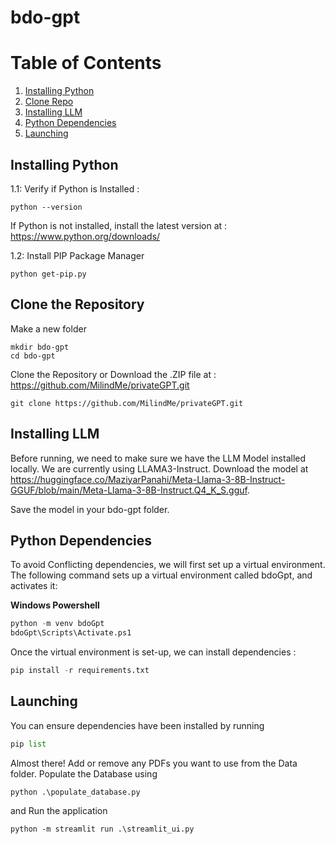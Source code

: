 # bdo-gpt

# Table of Contents
1. [Installing Python](#python)
2. [Clone Repo](#repo)
2. [Installing LLM](#llm)
3. [Python Dependencies](#pip)
4. [Launching](#running)


## Installing Python
1.1: Verify if Python is Installed : 
```
python --version
```
If Python is not installed, install the latest version at : https://www.python.org/downloads/

1.2: Install PIP Package Manager
```
python get-pip.py
```
## Clone the Repository
Make a new folder
```
mkdir bdo-gpt
cd bdo-gpt
```
Clone the Repository or Download the .ZIP file at : https://github.com/MilindMe/privateGPT.git
```
git clone https://github.com/MilindMe/privateGPT.git
```
## Installing LLM
Before running, we need to make sure we have the LLM Model installed locally. We are currently using LLAMA3-Instruct. 
Download the model at https://huggingface.co/MaziyarPanahi/Meta-Llama-3-8B-Instruct-GGUF/blob/main/Meta-Llama-3-8B-Instruct.Q4_K_S.gguf. 

Save the model in your bdo-gpt folder.

## Python Dependencies
To avoid Conflicting dependencies, we will first set up a virtual environment. The following command sets up a virtual environment called bdoGpt, and activates it:

**Windows Powershell**
```python
python -m venv bdoGpt
bdoGpt\Scripts\Activate.ps1
```

Once the virtual environment is set-up, we can install dependencies :
```python
pip install -r requirements.txt
```

## Launching
You can ensure dependencies have been installed by running
```python
pip list
```

Almost there! Add or remove any PDFs you want to use from the Data folder.
Populate the Database using 
```
python .\populate_database.py
```
and Run the application
```
python -m streamlit run .\streamlit_ui.py
```
